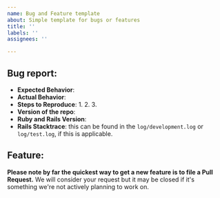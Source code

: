 ```yaml
---
name: Bug and Feature template
about: Simple template for bugs or features
title: ''
labels: ''
assignees: ''

---
```


## Bug report:
* **Expected Behavior**: 
* **Actual Behavior**: 
* **Steps to Reproduce**: 
  1.
  2.
  3.
* **Version of the repo**:
* **Ruby and Rails Version**: 
* **Rails Stacktrace**: this can be found in the `log/development.log` or `log/test.log`, if this is applicable.

## Feature:
**Please note by far the quickest way to get a new feature is to file a Pull Request.**
We will consider your request but it may be closed if it's something we're not actively planning to work on.
